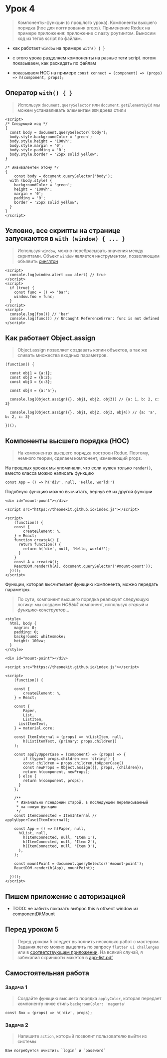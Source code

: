 # Урок 4

> Компоненты-функции (с прошлого урока). Компоненты высшего порядка (hoc для логгирования props). Применение Redux на примере приложения: приложение с nasty роутингом. Выносим код из тегов script по файлам.

 - как работает `window` на примере `with() { }`

 - с этого урока разделяем компоненты на разные теги script. потом показываем, как раскидать по файлам

 - показываем HOC на примере `const connect = (component) => (props) => h(component, props);`

## Оператор `with() { }`

> Используя `document.querySelector` или `document.getElementById` мы можем устанавливать элементам `DOM` древа стили

```
<script>
/* Следующий код */
{
  const body = document.querySelector('body');
  body.style.backgroundColor = 'green';
  body.style.height = '100vh';
  body.style.margin = '0';
  body.style.padding = '0';
  body.style.border = '25px solid yellow';
}

/* Эквивалентен этому */
{
	const body = document.querySelector('body');
  with (body.style) {
    backgroundColor = 'green';
    height = '100vh';
    margin = '0';
    padding = '0';
    border = '25px solid yellow';
  }
}
</script>
```

## Условно, все скрипты на странице запускаются в `with (window) { ... }`

> Используя `window`, можно перебрасывать значения между скриптами. Объект `window` является инструментом, позволяющим объявить [синглтон](https://ru.wikipedia.org/wiki/Одиночка_(шаблон_проектирования))

```
<script>
  console.log(window.alert === alert) // true
</script>
<script>
  if (true) {
    const func = () => 'bar';
    window.foo = func;
  }
</script>
<script>
  console.log(foo()) // 'bar'
  console.log(func()) // Uncaught ReferenceError: func is not defined
</script>
```

## Как работает Object.assign

> Object.assign позволяет создавать копии объектов, а так же сливать множества входных параметров.

```
(function() {

  const obj1 = {a:1};
  const obj2 = {b:2};
  const obj3 = {c:3};

  const obj4 = {a:'a'};

  console.log(Object.assign({}, obj1, obj2, obj3)) // {a: 1, b: 2, c: 3}

  console.log(Object.assign({}, obj1, obj2, obj3, obj4)) // {a: 'a', b: 2, c: 3}

})();
```

## Компоненты высшего порядка (HOC)

> На компонентах высшего порядка построен Redux. Поэтому, немного теории, сделаем компонент, изменяющий props.

На прошлых уроках мы упоминали, что если нужен только `render()`, вместо класса можно написать функцию

```
const App = () => h('div', null, 'Hello, world!')
```

Подобную функцию можно высчитать, вернув её из другой функции

```
<div id="mount-pount"></div>

<script src="https://theonekit.github.io/index.js"></script>

<script>
	(function() {
  	const {
    	createElement: h,
    } = React;
    function createA() {
      return function() {
        return h('div', null, 'Hello, world!');
      }
    }
    const A = createA();
    ReactDOM.render(h(A), document.querySelector('#mount-pount'));
  })();
</script>
```

Функции, которая высчитывает функцию компонента, можно передать параметры.

> По сути, компонент высшего порядка реализует следующую логику: мы создаем *НОВЫЙ* компонент, используя *старый* и *функцию-конструктор*...

```
<style>
  html, body {
    magrin: 0;
    padding: 0;
    background: whitesmoke;
    height: 100vw;
  }
</style>

<div id="mount-point"></div>

<script src="https://theonekit.github.io/index.js"></script>

<script>
	(function() {
  
  	const {
    	createElement: h,
    } = React;
    
    const {
    	Paper,
    	List,
    	ListItem,
      ListItemText,
   	} = material.core;
    
    const ItemInternal = (props) => h(ListItem, null, 
    	h(ListItemText, {primary: props.children})
    );
    
    const applyUpperCase = (component) => (props) => {
    	if (typeof props.children === 'string') {
      	const children = props.children.toUpperCase()
      	const newProps = Object.assign({}, props, {children});
        return h(component, newProps);
      } else {
      	return h(component, props);
      }
    };
    
    /**
     * Изначально псевдоним старой, в последующем переписываемый 
     * на новую функцию
     */
    const ItemConnected = ItemInternal // applyUpperCase(ItemInternal);
    
    const App = () => h(Paper, null,
      h(List, null, 
        h(ItemConnected, null, 'Item 1'),
        h(ItemConnected, null, 'Item 2'),
        h(ItemConnected, null, 'Item 3'),
      ),
    );

    const mountPoint = document.querySelector('#mount-point');
    ReactDOM.render(h(App), mountPoint);

  })();
</script>
```

## Пишем приложение с авторизацией

 - TODO: не забыть показать выброс this в объект window из componentDitMount

## Перед уроком 5

> Перед уроком 5 следует выполнить несколько работ с мастером. Задания легко можно выцепить по запросу `flutter ui challenges` или в [соответствующем приложении](https://github.com/lohanidamodar/flutter_ui_challenges). На всякий случай, я забекапил скриншоты макетов в [app-list.pdf](./app-list.pdf)

## Самостоятельная работа

### Задача 1

> Создайте функцию высшего порядка `applyColor`, которая передает компоненту ниже стиль `backgrounColor: 'magenta'`

```
const Box = (props) => h('div', props);
```

### Задача 2

> Напишите `action`, который позволит пользователю выйти из системы

```
Вам потребуется очистить `login` и `password`
```
